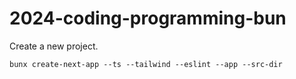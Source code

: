 # 2024-coding-programming-bun

Create a new project.

```
bunx create-next-app --ts --tailwind --eslint --app --src-dir
```
